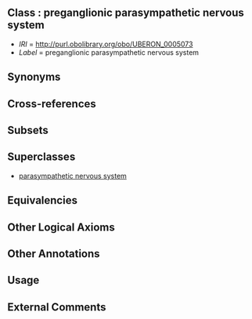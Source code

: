 
## Class : preganglionic parasympathetic nervous system

 * *IRI* = http://purl.obolibrary.org/obo/UBERON_0005073
 * *Label* = preganglionic parasympathetic nervous system

## Synonyms


## Cross-references


## Subsets


## Superclasses

 * [parasympathetic nervous system](../../UBERON/11/UBERON_0000011.md)

## Equivalencies


## Other Logical Axioms


## Other Annotations


## Usage


## External Comments

